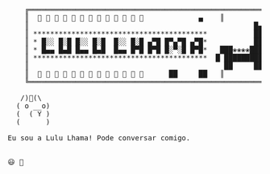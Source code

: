 <pre>
 
    ╔══════════════════════════════════════════════════════════╗
    ║  🎀 🎀 🎀 🎀 🎀 🎀 🎀 🎀 🎀 🎀 🎀 🎀 🎀             ▄    ║
    ║                                                     █▄   ║
    ║ *****************************************           ██▀  ║
    ║ * █░░ █░█ █░░ █░█  █░░ █░█ ▄▀█ █▀▄▀█ ▄▀█*           ██   ║
    ║ * █▄▄ █▄█ █▄▄ █▄█  █▄▄ █▀█ █▀█ █░▀░█ █▀█*   ███❀❀❀❀███   ║
    ║ *****************************************  █ █████████   ║
    ║                                              ██     ██   ║
    ║  🌸 🌸 🌸 🌸 🌸 🌸 🌸 🌸 🌸 🌸 🌸 🌸 🌸      ██     ██   ║
    ╚══════════════════════════════════════════════════════════╝
    
   /)🎀(\
  ( o __o)
  (  ( Y )
  (      )
                
Eu sou a Lulu Lhama! Pode conversar comigo.

          
😃 📣 
 
</pre>
